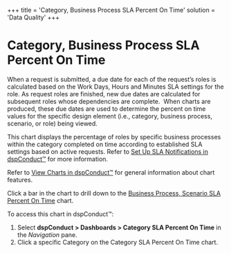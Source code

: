 +++
title = 'Category, Business Process SLA Percent On Time'
solution = 'Data Quality'
+++

# Category, Business Process SLA Percent On Time

When a request is submitted, a due date for each of the request’s roles
is calculated based on the Work Days, Hours and Minutes SLA settings for
the role. As request roles are finished, new due dates are calculated
for subsequent roles whose dependencies are complete.  When charts are
produced, these due dates are used to determine the percent on time
values for the specific design element (i.e., category, business
process, scenario, or role) being viewed.

This chart displays the percentage of roles by specific business
processes within the category completed on time according to established
SLA settings based on active requests. Refer to [Set Up SLA
Notifications in dspConduct™](../Config/Set_Up_SLA_Notifications.htm)
for more information.

Refer to [View Charts in dspConduct™](../Use_Cases/View_Charts.htm) for
general information about chart features.

Click a bar in the chart to drill down to the [Business Process,
Scenario SLA Percent On
Time](Business_Process_Scenario_SLA_Percent_OnTime.htm) chart.

To access this chart in dspConduct™:

1.  Select **dspConduct \> Dashboards \> Category SLA Percent On Time**
    in the *Navigation* pane.
2.  Click a specific Category on the Category SLA Percent On Time chart.
